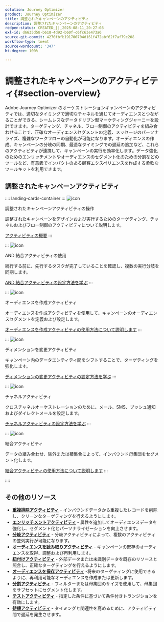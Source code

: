 ```yaml
---
solution: Journey Optimizer
product: Journey Optimizer
title: 調整されたキャンペーンのアクティビティ
description: 調整されたキャンペーンのアクティビティ
redpen-status: CREATED_||_2025-08-11_20-27-08
exl-id: d6635d58-b618-4d92-b60f-c6fc63e473a6
source-git-commit: 4270fbfb191700704d161f472abf62f7af79c208
workflow-type: tm+mt
source-wordcount: '347'
ht-degree: 100%

---
```


# 調整されたキャンペーンのアクティビティ{#section-overview}

Adobe Journey Optimizer のオーケストレーションキャンペーンのアクティビティでは、適切なタイミングで適切なチャネルを通じてオーディエンスとつながることができる、シームレスなデータドリブン型マーケティングジャーニーを設計できます。ターゲティング、チャネル、フロー制御のアクティビティを組み合わせることで、正確なオーディエンスセグメントの定義、メッセージのパーソナライズ、複雑なワークフローの自動化が可能になります。オーディエンスの作成、キャンペーンの分岐の同期、最適なタイミングでの遅延の追加など、これらのアクティビティが連携して、キャンペーンの実行を効率化します。データ強化のためのエンリッチメントやオーディエンスのセグメント化のための分割などのツールなど、有意義でインパクトのある顧客エクスペリエンスを作成する柔軟なツールキットを利用できます。

## 調整されたキャンペーンアクティビティ

:::: landing-cards-container
:::
![icon](https://cdn.experienceleague.adobe.com/icons/book.svg)

調整されたキャンペーンアクティビティの操作

調整されたキャンペーンをデザインおよび実行するためのターゲティング、チャネルおよびフロー制御のアクティビティについて説明します。

[アクティビティの概要](../using/orchestrated/activities/about-activities.md)
:::

:::
![icon](https://cdn.experienceleague.adobe.com/icons/code-branch.svg)

AND 結合アクティビティの使用

続行する前に、先行するタスクが完了していることを確認し、複数の実行分岐を同期します。

[AND 結合アクティビティの設定方法を学ぶ](../using/orchestrated/activities/and-join.md)
:::

:::
![icon](https://cdn.experienceleague.adobe.com/icons/bullseye.svg)

オーディエンスを作成アクティビティ

オーディエンスを作成アクティビティを使用して、キャンペーンのオーディエンスセグメントを定義および設定します。

[オーディエンスを作成アクティビティの使用方法について説明します](../using/orchestrated/activities/build-audience.md)
:::

:::
![icon](https://cdn.experienceleague.adobe.com/icons/gear.svg)

ディメンションを変更アクティビティ

キャンペーン内のデータエンティティ間をシフトすることで、ターゲティングを強化します。

[ディメンションの変更アクティビティの設定方法を学ぶ](../using/orchestrated/activities/change-dimension.md)
:::

:::
![icon](https://cdn.experienceleague.adobe.com/icons/list-check.svg?lang=ja)

チャネルアクティビティ

クロスチャネルオーケストレーションのために、メール、SMS、プッシュ通知およびダイレクトメールを設定します。

[チャネルアクティビティの設定方法を学ぶ](../using/orchestrated/activities/channels.md)
:::

:::
![icon](https://cdn.experienceleague.adobe.com/icons/puzzle-piece.svg?lang=ja)

結合アクティビティ

データの組み合わせ、除外または積集合によって、インバウンド母集団をセグメント化します。

[結合アクティビティの使用方法について説明します](../using/orchestrated/activities/combine.md)
:::

::::


## その他のリソース

- **[重複排除アクティビティ](../using/orchestrated/activities/deduplication.md)** - インバウンドデータから重複したレコードを削除し、クリーンなターゲティングを行えるようにします。
- **[エンリッチメントアクティビティ](../using/orchestrated/activities/enrichment.md)** - 属性を追加してオーディエンスデータを強化し、セグメント化とパーソナライゼーションを向上させます。
- **[分岐アクティビティ](../using/orchestrated/activities/fork.md)** - 分岐アクティビティによって、複数のアクティビティの並列実行が可能になります。
- **[オーディエンスを読み取りアクティビティ](../using/orchestrated/activities/read-audience.md)** - キャンペーンの既存のオーディエンスを取得、調整および再利用します。
- **[紐付けアクティビティ](../using/orchestrated/activities/reconciliation.md)** - 外部データまたは未識別データを既存のリソースと照合し、正確なターゲティングを行えるようにします。
- **[オーディエンスを保存アクティビティ](../using/orchestrated/activities/save-audience.md)** -将来のターゲティングに使用できるように、再利用可能なオーディエンスを作成または更新します。
- **[分割アクティビティ](../using/orchestrated/activities/split.md)** - フィルターまたは母集団のサイズを使用して、母集団をサブセットにセグメント化します。
- **[テストアクティビティ](../using/orchestrated/activities/test.md)** - 指定した条件に基づいて条件付きトランジションを有効にします。
- **[待機アクティビティ](../using/orchestrated/activities/wait.md)** - タイミングと関連性を高めるために、アクティビティ間で遅延を発生させます。
